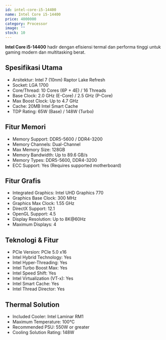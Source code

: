 ```yaml
---
id: intel-core-i5-14400
name: Intel Core i5-14400
price: 4000000
category: Processor
image: ""
stock: 10
---
```


**Intel Core i5-14400** hadir dengan efisiensi termal dan performa tinggi untuk gaming modern dan multitasking berat.

## Spesifikasi Utama

- Arsitektur: Intel 7 (10nm) Raptor Lake Refresh
- Socket: LGA 1700
- Core/Thread: 10 Cores (6P + 4E) / 16 Threads
- Base Clock: 2.0 GHz (E-Core) / 2.5 GHz (P-Core)
- Max Boost Clock: Up to 4.7 GHz
- Cache: 20MB Intel Smart Cache
- TDP Rating: 65W (Base) / 148W (Turbo)

## Fitur Memori

- Memory Support: DDR5-5600 / DDR4-3200
- Memory Channels: Dual-Channel
- Max Memory Size: 128GB
- Memory Bandwidth: Up to 89.6 GB/s
- Memory Types: DDR5-5600, DDR4-3200
- ECC Support: Yes (Requires supported motherboard)

## Fitur Grafis

- Integrated Graphics: Intel UHD Graphics 770
- Graphics Base Clock: 300 MHz
- Graphics Max Clock: 1.55 GHz
- DirectX Support: 12.1
- OpenGL Support: 4.5
- Display Resolution: Up to 8K@60Hz
- Maximum Displays: 4

## Teknologi & Fitur

- PCIe Version: PCIe 5.0 x16
- Intel Hybrid Technology: Yes
- Intel Hyper-Threading: Yes
- Intel Turbo Boost Max: Yes
- Intel Speed Shift: Yes
- Intel Virtualization (VT-x): Yes
- Intel Smart Cache: Yes
- Intel Thread Director: Yes

## Thermal Solution

- Included Cooler: Intel Laminar RM1
- Maximum Temperature: 100°C
- Recommended PSU: 550W or greater
- Cooling Solution Rating: 148W
